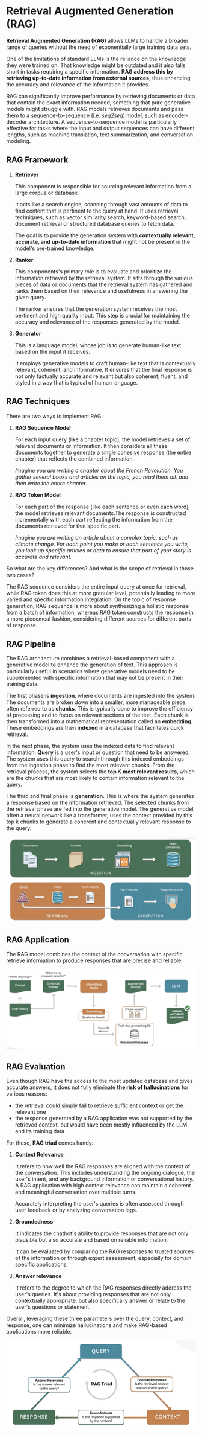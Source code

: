 # Retrieval Augmented Generation (RAG)

**Retrieval Augmented Generation (RAG)** allows LLMs to handle a broader range of queries without the need of exponentially large training data sets.

One of the limitations of standard LLMs is the reliance on the knowledge they were trained on. That knowledge might be outdated and it also falls short in tasks requiring a specific information. **RAG address this by retrieving up-to-date information from external sources**, thus enhancing the accuracy and relevance of the information it provides.

RAG can significantly improve performance by retrieving documents or data that contain the exact information needed, something that pure generative models might struggle with. RAG models retrieves documents and pass them to a sequence-to-sequence (i.e. *seq2seq*) model, such as encoder-decoder architecture. A sequence-to-sequence model is particularly effective for tasks where the input and output sequences can have different lengths, such as machine translation, text summarization, and conversation modeling.

## RAG Framework

1. **Retriever**
    
    This component is responsible for sourcing relevant information from a large corpus or database. 
    
    It acts like a search engine, scanning through vast amounts of data to find content that is pertinent to the query at hand. It uses retrieval techniques, such as vector similarity search, keyword-based search, document retrieval or structured database queries to fetch data. 

    The goal is to provide the generation system with **contextually relevant, accurate, and up-to-date information** that might not be present in the model's pre-trained knowledge.

2. **Ranker**

    This components's primary role is to evaluate and prioritize the information retrieved by the retrieval system. It sifts through the various pieces of data or documents that the retrieval system has gathered and ranks them based on their relevance and usefulness in answering the given query.

    The ranker ensures that the generation system receives the most pertinent and high quality input. This step is crucial for maintaining the accuracy and relevance of the responses generated by the model. 
    
3. **Generator**

    This is a language model, whose job is to generate human-like text based on the input it receives.

    It employs generative models to craft human-like text that is contextually relevant, coherent, and informative. It ensures that the final response is not only factually accurate and relevant but also coherent, fluent, and styled in a way that is typical of human language. 

## RAG Techniques

There are two ways to implement RAG:

1. **RAG Sequence Model**

    For each input query (like a chapter topic), the model retrieves a set of relevant documents or information. It then considers all these documents together to generate a single cohesive response (the entire chapter) that reflects the combined information.

    *Imagine you are writing a chapter about the French Revolution. You gather several books and articles on the topic, you read them all, and then write the entire chapter.*

2. **RAG Token Model**

     For each part of the response (like each sentence or even each word), the model retrieves relevant documents.The response is constructed incrementally with each part reflecting the information from the documents retrieved for that specific part. 
     
     *Imagine you are writing an article about a complex topic, such as climate change. For each point you make or each sentence you write, you look up specific articles or data to ensure that part of your story is accurate and relevant.*

So what are the key differences? And what is the scope of retrieval in those two cases?

The RAG sequence considers the entire input query at once for retrieval, while RAG token does this at more granular level, potentially leading to more varied and specific information integration. On the topic of response generation, RAG sequence is more about synthesizing a holistic response from a batch of information, whereas RAG token constructs the response in a more piecemeal fashion, considering different sources for different parts of response.

## RAG Pipeline

The RAG architecture combines a retrieval-based component with a generative model to enhance the generation of text. This approach is particularly useful in scenarios where generative models need to be supplemented with specific information that may not be present in their training data.

The first phase is **ingestion**, where documents are ingested into the system. The documents are  broken down into a smaller, more manageable piece, often referred to as **chunks**. This is typically done to improve the efficiency of processing and to focus on relevant sections of the text. Each chunk is then transformed into a mathematical representation called an **embedding**. These embeddings are then **indexed** in a database that facilitates quick retrieval. 

In the next phase, the system uses the indexed data to find relevant information. **Query** is a user's input or question that need to be answered. The system uses this query to search through this indexed embeddings from the ingestion phase to find the most relevant chunks. From the retrieval process, the system selects the **top K most relevant results**, which are the chunks that are most likely to contain information relevant to the query. 

The third and final phase is **generation**. This is where the system generates a response based on the information retrieved. The selected chunks from the retrieval phase are fed into the generative model. The generative model, often a neural network like a transformer, uses the context provided by this top k chunks to generate a coherent and contextually relevant response to the query. 

![RAG pipeline](../images/rag_pipelines.png)

## RAG Application

The RAG model combines the context of the conversation with specific retrieve information to produce responses that are precise and reliable. 

![RAG application](../images/rag_application.png)

## RAG Evaluation

Even though RAG have the access to the most updated database and gives accurate answers, it does not fully eliminate **the risk of hallucinations** for various reasons: 
- the retrieval could simply fail to retrieve sufficient context or get the relevant one
- the response generated by a RAG application was not supported by the retrieved context, but would have been mostly influenced by the LLM and its training data

For these, **RAG triad** comes handy:

1. **Context Relevance**

    It refers to how well the RAG responses are aligned with the context of the conversation. This includes understanding the ongoing dialogue, the user's intent, and any background information or conversational history. A RAG application with high context relevance can maintain a coherent and meaningful conversation over multiple turns.

    Accurately interpreting the user's queries is often assessed through user feedback or by analyzing conversation logs.

2. **Groundedness**

    It indicates the chatbot's ability to provide responses that are not only plausible but also accurate and based on reliable information. 
    
    It can be evaluated by comparing the RAG responses to trusted sources of the information or through expert assessment, especially for domain specific applications. 
    
3. **Answer relevance** 

    It refers to the degree to which the RAG responses directly address the user's queries. It's about providing responses that are not only contextually appropriate, but also specifically answer or relate to the user's questions or statement.
    
Overall, leveraging these three parameters over the query, context, and response, one can minimize hallucinations and make RAG-based applications more reliable.

![RAG Triad](../images/rag_triad.png)